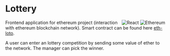 # Lottery
<div style="float: right">
<img alt="React" src="https://img.shields.io/badge/react%20-%2320232a.svg?&style=for-the-badge&logo=react&logoColor=%2361DAFB"/>
<img alt="Ethereum" src="https://img.shields.io/badge/platform-Ethereum-lightgrey"/>


</div>


Frontend application for ethereum project (interaction with ethereum blockchain network). Smart contract can be found here [eth-loto](https://github.com/mvuco00/eth-loto).

A user can enter an lottery competition by sending some value of ether to the network. The manager can pick the winner.

